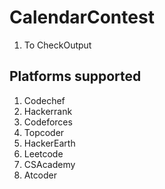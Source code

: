 # CalendarContest


1. To CheckOutput
[](https://calendar-contest.herokuapp.com/)


## Platforms supported

1. Codechef
2. Hackerrank
3. Codeforces
4. Topcoder
5. HackerEarth
6. Leetcode
7. CSAcademy
8. Atcoder


